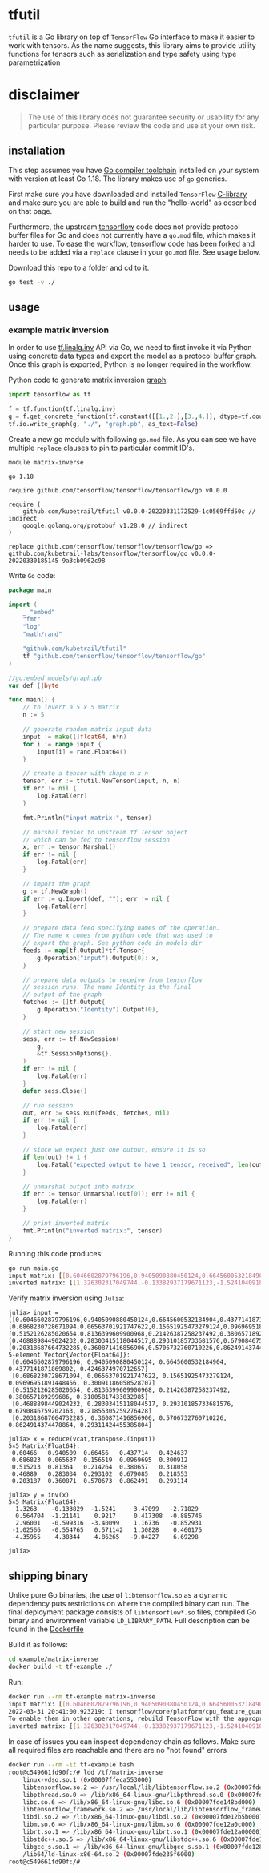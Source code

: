 # tfutil
`tfutil` is a Go library on top of `TensorFlow` Go interface to make it
easier to work with tensors. As the name suggests, this library aims to
provide utility functions for tensors such as serialization and type safety
using type parametrization

# disclaimer
> The use of this library does not guarantee security or usability for any
> particular purpose. Please review the code and use at your own risk.

## installation
This step assumes you have [Go compiler toolchain](https://go.dev/dl/)
installed on your system with version at least Go 1.18. The library
makes use of `go` generics.

First make sure you have downloaded and installed `TensorFlow`
[C-library](https://www.tensorflow.org/install/lang_c) and make 
sure you are able to build and run the "hello-world" as 
described on that page.

Furthermore, the upstream [tensorflow](https://github.com/tensorflow/tensorflow) 
code does not provide protocol buffer files for Go and does not currently
have a `go.mod` file, which makes it harder to use. To ease the workflow,
tensorflow code has been [forked](https://github.com/kubetrail-labs/tensorflow)
and needs to be added via a `replace` clause in your `go.mod` file. See 
usage below.

Download this repo to a folder and cd to it.
```bash
go test -v ./
```

## usage
### example matrix inversion
In order to use [tf.linalg.inv](https://www.tensorflow.org/api_docs/python/tf/linalg/inv) API
via Go, we need to first invoke it via Python using concrete data types and export the model
as a protocol buffer graph. Once this graph is exported, Python is no longer required in the
workflow.

Python code to generate matrix inversion [graph](https://www.tensorflow.org/guide/intro_to_graphs):
```python
import tensorflow as tf

f = tf.function(tf.linalg.inv)
g = f.get_concrete_function(tf.constant([[1.,2.],[3.,4.]], dtype=tf.double)).graph
tf.io.write_graph(g, "./", "graph.pb", as_text=False)
```

Create a new go module with following `go.mod` file. As you can see
we have multiple `replace` clauses to pin to particular commit ID's.
```
module matrix-inverse

go 1.18

require github.com/tensorflow/tensorflow/tensorflow/go v0.0.0

require (
	github.com/kubetrail/tfutil v0.0.0-20220331172529-1c0569ffd50c // indirect
	google.golang.org/protobuf v1.28.0 // indirect
)

replace github.com/tensorflow/tensorflow/tensorflow/go => github.com/kubetrail-labs/tensorflow/tensorflow/go v0.0.0-20220330185145-9a3cb0962c98
```

Write `Go` code:
```go
package main

import (
	_ "embed"
	"fmt"
	"log"
	"math/rand"

	"github.com/kubetrail/tfutil"
	tf "github.com/tensorflow/tensorflow/tensorflow/go"
)

//go:embed models/graph.pb
var def []byte

func main() {
	// to invert a 5 x 5 matrix
	n := 5

	// generate random matrix input data
	input := make([]float64, n*n)
	for i := range input {
		input[i] = rand.Float64()
	}

	// create a tensor with shape n x n
	tensor, err := tfutil.NewTensor(input, n, n)
	if err != nil {
		log.Fatal(err)
	}

	fmt.Println("input matrix:", tensor)

	// marshal tensor to upstream tf.Tensor object
	// which can be fed to tensorflow session
	x, err := tensor.Marshal()
	if err != nil {
		log.Fatal(err)
	}

	// import the graph
	g := tf.NewGraph()
	if err := g.Import(def, ""); err != nil {
		log.Fatal(err)
	}

	// prepare data feed specifying names of the operation.
	// The name x comes from python code that was used to
	// export the graph. See python code in models dir
	feeds := map[tf.Output]*tf.Tensor{
		g.Operation("input").Output(0): x,
	}

	// prepare data outputs to receive from tensorflow
	// session runs. The name Identity is the final
	// output of the graph
	fetches := []tf.Output{
		g.Operation("Identity").Output(0),
	}

	// start new session
	sess, err := tf.NewSession(
		g,
		&tf.SessionOptions{},
	)
	if err != nil {
		log.Fatal(err)
	}
	defer sess.Close()

	// run session
	out, err := sess.Run(feeds, fetches, nil)
	if err != nil {
		log.Fatal(err)
	}

	// since we expect just one output, ensure it is so
	if len(out) != 1 {
		log.Fatal("expected output to have 1 tensor, received", len(out))
	}

	// unmarshal output into matrix
	if err := tensor.Unmarshal(out[0]); err != nil {
		log.Fatal(err)
	}

	// print inverted matrix
	fmt.Println("inverted matrix:", tensor)
}
```

Running this code produces:
```bash
go run main.go 
input matrix: [[0.6046602879796196,0.9405090880450124,0.6645600532184904,0.4377141871869802,0.4246374970712657],[0.6868230728671094,0.06563701921747622,0.15651925473279124,0.09696951891448456,0.30091186058528707],[0.5152126285020654,0.8136399609900968,0.21426387258237492,0.380657189299686,0.31805817433032985],[0.4688898449024232,0.28303415118044517,0.29310185733681576,0.6790846759202163,0.21855305259276428],[0.20318687664732285,0.360871416856906,0.5706732760710226,0.8624914374478864,0.29311424455385804]]
inverted matrix: [[1.326302317049744,-0.13382937179671123,-1.5241040918148205,3.4709920537115804,-2.7182882092548732],[0.5647043565175299,-1.211411206833943,0.9216998312774841,0.4173078118858744,-0.885745783269239],[2.9600099759890797,-0.5993164120459926,-3.4009914688680962,1.1673572264105623,-0.8529307712748238],[-1.0256616804088645,-0.5547649814313621,0.57114234242179,1.3082838291342402,0.4601750301751597],[-4.359552916330332,4.383444275003038,4.8626513930315705,-9.042268391824125,6.692982813192693]]
```

Verify matrix inversion using `Julia`:
```
julia> input = [[0.6046602879796196,0.9405090880450124,0.6645600532184904,0.4377141871869802,0.4246374970712657],[0.6868230728671094,0.06563701921747622,0.15651925473279124,0.09696951891448456,0.30091186058528707],[0.5152126285020654,0.8136399609900968,0.21426387258237492,0.380657189299686,0.31805817433032985],[0.4688898449024232,0.28303415118044517,0.29310185733681576,0.6790846759202163,0.21855305259276428],[0.20318687664732285,0.360871416856906,0.5706732760710226,0.8624914374478864,0.29311424455385804]]
5-element Vector{Vector{Float64}}:
 [0.6046602879796196, 0.9405090880450124, 0.6645600532184904, 0.4377141871869802, 0.4246374970712657]
 [0.6868230728671094, 0.06563701921747622, 0.15651925473279124, 0.09696951891448456, 0.30091186058528707]
 [0.5152126285020654, 0.8136399609900968, 0.21426387258237492, 0.380657189299686, 0.31805817433032985]
 [0.4688898449024232, 0.28303415118044517, 0.29310185733681576, 0.6790846759202163, 0.21855305259276428]
 [0.20318687664732285, 0.360871416856906, 0.5706732760710226, 0.8624914374478864, 0.29311424455385804]

julia> x = reduce(vcat,transpose.(input))
5×5 Matrix{Float64}:
 0.60466   0.940509  0.66456   0.437714   0.424637
 0.686823  0.065637  0.156519  0.0969695  0.300912
 0.515213  0.81364   0.214264  0.380657   0.318058
 0.46889   0.283034  0.293102  0.679085   0.218553
 0.203187  0.360871  0.570673  0.862491   0.293114

julia> y = inv(x)
5×5 Matrix{Float64}:
  1.3263    -0.133829  -1.5241     3.47099   -2.71829
  0.564704  -1.21141    0.9217     0.417308  -0.885746
  2.96001   -0.599316  -3.40099    1.16736   -0.852931
 -1.02566   -0.554765   0.571142   1.30828    0.460175
 -4.35955    4.38344    4.86265   -9.04227    6.69298

julia> 
```

## shipping binary
Unlike pure Go binaries, the use of `libtensorflow.so` as a dynamic dependency
puts restrictions on where the compiled binary can run. The final deployment
package consists of `libtensorflow*.so` files, compiled Go binary and
environment variable `LD_LIBRARY_PATH`. Full description can be found
in the [Dockerfile](./examples/matrix-inverse/Dockerfile)

Build it as follows:
```bash
cd example/matrix-inverse
docker build -t tf-example ./
```

Run:
```bash
docker run --rm tf-example matrix-inverse
input matrix: [[0.6046602879796196,0.9405090880450124,0.6645600532184904,0.4377141871869802,0.4246374970712657],[0.6868230728671094,0.06563701921747622,0.15651925473279124,0.09696951891448456,0.30091186058528707],[0.5152126285020654,0.8136399609900968,0.21426387258237492,0.380657189299686,0.31805817433032985],[0.4688898449024232,0.28303415118044517,0.29310185733681576,0.6790846759202163,0.21855305259276428],[0.20318687664732285,0.360871416856906,0.5706732760710226,0.8624914374478864,0.29311424455385804]]
2022-03-31 20:41:00.923219: I tensorflow/core/platform/cpu_feature_guard.cc:151] This TensorFlow binary is optimized with oneAPI Deep Neural Network Library (oneDNN) to use the following CPU instructions in performance-critical operations:  AVX2 FMA
To enable them in other operations, rebuild TensorFlow with the appropriate compiler flags.
inverted matrix: [[1.326302317049744,-0.13382937179671123,-1.5241040918148205,3.4709920537115804,-2.7182882092548732],[0.5647043565175299,-1.211411206833943,0.9216998312774841,0.4173078118858744,-0.885745783269239],[2.9600099759890797,-0.5993164120459926,-3.4009914688680962,1.1673572264105623,-0.8529307712748238],[-1.0256616804088645,-0.5547649814313621,0.57114234242179,1.3082838291342402,0.4601750301751597],[-4.359552916330332,4.383444275003038,4.8626513930315705,-9.042268391824125,6.692982813192693]]
```

In case of issues you can inspect dependency chain as follows. Make sure all required
files are reachable and there are no "not found" errors
```bash
docker run --rm -it tf-example bash
root@c549661fd90f:/# ldd /tf/matrix-inverse 
	linux-vdso.so.1 (0x00007ffeca553000)
	libtensorflow.so.2 => /usr/local/lib/libtensorflow.so.2 (0x00007fde14ad4000)
	libpthread.so.0 => /lib/x86_64-linux-gnu/libpthread.so.0 (0x00007fde14aaf000)
	libc.so.6 => /lib/x86_64-linux-gnu/libc.so.6 (0x00007fde148bd000)
	libtensorflow_framework.so.2 => /usr/local/lib/libtensorflow_framework.so.2 (0x00007fde12b61000)
	libdl.so.2 => /lib/x86_64-linux-gnu/libdl.so.2 (0x00007fde12b5b000)
	libm.so.6 => /lib/x86_64-linux-gnu/libm.so.6 (0x00007fde12a0c000)
	librt.so.1 => /lib/x86_64-linux-gnu/librt.so.1 (0x00007fde12a00000)
	libstdc++.so.6 => /lib/x86_64-linux-gnu/libstdc++.so.6 (0x00007fde1281e000)
	libgcc_s.so.1 => /lib/x86_64-linux-gnu/libgcc_s.so.1 (0x00007fde12803000)
	/lib64/ld-linux-x86-64.so.2 (0x00007fde235f6000)
root@c549661fd90f:/# 
```

